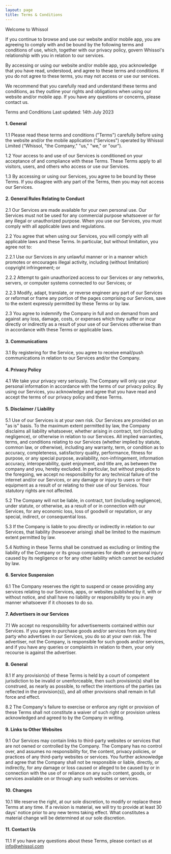 ```yaml
---
layout: page
title: Terms & Conditions
---
```


Welcome to Whissol

If you continue to browse and use our website and/or mobile app, you are agreeing to comply with and be bound by the following terms and conditions of use, which, together with our privacy policy, govern Whissol's relationship with you in relation to our services.

By accessing or using our website and/or mobile app, you acknowledge that you have read, understood, and agree to these terms and conditions. If you do not agree to these terms, you may not access or use our services.

We recommend that you carefully read and understand these terms and conditions, as they outline your rights and obligations when using our website and/or mobile app. If you have any questions or concerns, please contact us.

Terms and Conditions Last updated: 14th July 2023

#### 1. General

1.1 Please read these terms and conditions ("Terms") carefully before using the website and/or the mobile application ("Services") operated by Whissol Limited (“Whissol, "the Company," "us," "we," or "our").

1.2 Your access to and use of our Services is conditioned on your acceptance of and compliance with these Terms. These Terms apply to all visitors, users, and others who access or use our Services.

1.3 By accessing or using our Services, you agree to be bound by these Terms. If you disagree with any part of the Terms, then you may not access our Services.

#### 2. General Rules Relating to Conduct

2.1 Our Services are made available for your own personal use. Our Services must not be used for any commercial purpose whatsoever or for any illegal or unauthorized purpose. When you use our Services, you must comply with all applicable laws and regulations.

2.2 You agree that when using our Services, you will comply with all applicable laws and these Terms. In particular, but without limitation, you agree not to:

2.2.1 Use our Services in any unlawful manner or in a manner which promotes or encourages illegal activity, including (without limitation) copyright infringement; or

2.2.2 Attempt to gain unauthorized access to our Services or any networks, servers, or computer systems connected to our Services; or

2.2.3 Modify, adapt, translate, or reverse engineer any part of our Services or reformat or frame any portion of the pages comprising our Services, save to the extent expressly permitted by these Terms or by law.

2.3 You agree to indemnify the Company in full and on demand from and against any loss, damage, costs, or expenses which they suffer or incur directly or indirectly as a result of your use of our Services otherwise than in accordance with these Terms or applicable laws.

#### 3. Communications

3.1 By registering for the Service, you agree to receive email/push communications in relation to our Services and/or the Company.

#### 4. Privacy Policy

4.1 We take your privacy very seriously. The Company will only use your personal information in accordance with the terms of our privacy policy. By using our Services, you acknowledge and agree that you have read and accept the terms of our privacy policy and these Terms.

#### 5. Disclaimer / Liability

5.1 Use of our Services is at your own risk. Our Services are provided on an "as is" basis. To the maximum extent permitted by law, the Company disclaims all liability whatsoever, whether arising in contract, tort (including negligence), or otherwise in relation to our Services. All implied warranties, terms, and conditions relating to our Services (whether implied by statute, common law, or otherwise), including any warranty, term, or condition as to accuracy, completeness, satisfactory quality, performance, fitness for purpose, or any special purpose, availability, non-infringement, information accuracy, interoperability, quiet enjoyment, and title are, as between the company and you, hereby excluded. In particular, but without prejudice to the foregoing, we accept no responsibility for any technical failure of the internet and/or our Services, or any damage or injury to users or their equipment as a result of or relating to their use of our Services. Your statutory rights are not affected.

5.2 The Company will not be liable, in contract, tort (including negligence), under statute, or otherwise, as a result of or in connection with our Services, for any economic loss, loss of goodwill or reputation, or any special, indirect, or consequential loss.

5.3 If the Company is liable to you directly or indirectly in relation to our Services, that liability (howsoever arising) shall be limited to the maximum extent permitted by law.

5.4 Nothing in these Terms shall be construed as excluding or limiting the liability of the Company or its group companies for death or personal injury caused by its negligence or for any other liability which cannot be excluded by law.

#### 6. Service Suspension

6.1 The Company reserves the right to suspend or cease providing any services relating to our Services, apps, or websites published by it, with or without notice, and shall have no liability or responsibility to you in any manner whatsoever if it chooses to do so.

#### 7. Advertisers in our Services

7.1 We accept no responsibility for advertisements contained within our Services. If you agree to purchase goods and/or services from any third party who advertises in our Services, you do so at your own risk. The advertiser, not the Company, is responsible for such goods and/or services, and if you have any queries or complaints in relation to them, your only recourse is against the advertiser.

#### 8. General

8.1 If any provision(s) of these Terms is held by a court of competent jurisdiction to be invalid or unenforceable, then such provision(s) shall be construed, as nearly as possible, to reflect the intentions of the parties (as reflected in the provision(s)), and all other provisions shall remain in full force and effect.

8.2 The Company's failure to exercise or enforce any right or provision of these Terms shall not constitute a waiver of such right or provision unless acknowledged and agreed to by the Company in writing.

#### 9. Links to Other Websites

9.1 Our Services may contain links to third-party websites or services that are not owned or controlled by the Company. The Company has no control over, and assumes no responsibility for, the content, privacy policies, or practices of any third-party websites or services. You further acknowledge and agree that the Company shall not be responsible or liable, directly, or indirectly, for any damage or loss caused or alleged to be caused by or in connection with the use of or reliance on any such content, goods, or services available on or through any such websites or services.

#### 10. Changes

10.1 We reserve the right, at our sole discretion, to modify or replace these Terms at any time. If a revision is material, we will try to provide at least 30 days' notice prior to any new terms taking effect. What constitutes a material change will be determined at our sole discretion.

#### 11. Contact Us

11.1 If you have any questions about these Terms, please contact us at info@whissol.com
